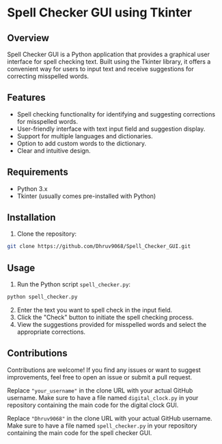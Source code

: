 
# Spell Checker GUI using Tkinter

## Overview

Spell Checker GUI is a Python application that provides a graphical user interface for spell checking text. Built using the Tkinter library, it offers a convenient way for users to input text and receive suggestions for correcting misspelled words.

## Features

- Spell checking functionality for identifying and suggesting corrections for misspelled words.
- User-friendly interface with text input field and suggestion display.
- Support for multiple languages and dictionaries.
- Option to add custom words to the dictionary.
- Clear and intuitive design.

## Requirements

- Python 3.x
- Tkinter (usually comes pre-installed with Python)

## Installation

1. Clone the repository:

```bash
git clone https://github.com/Dhruv9068/Spell_Checker_GUI.git
```

## Usage

1. Run the Python script `spell_checker.py`:

```bash
python spell_checker.py
```

2. Enter the text you want to spell check in the input field.
3. Click the "Check" button to initiate the spell checking process.
4. View the suggestions provided for misspelled words and select the appropriate corrections.

## Contributions
Contributions are welcome! If you find any issues or want to suggest improvements, feel free to open an issue or submit a pull request.


Replace `"your_username"` in the clone URL with your actual GitHub username. Make sure to have a file named `digital_clock.py` in your repository containing the main code for the digital clock GUI.



Replace `"Dhruv9068"` in the clone URL with your actual GitHub username. Make sure to have a file named `spell_checker.py` in your repository containing the main code for the spell checker GUI.
